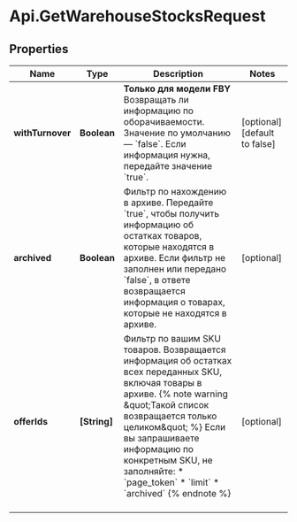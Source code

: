 # Api.GetWarehouseStocksRequest

## Properties

Name | Type | Description | Notes
------------ | ------------- | ------------- | -------------
**withTurnover** | **Boolean** | **Только для модели FBY**  Возвращать ли информацию по оборачиваемости.  Значение по умолчанию — &#x60;false&#x60;. Если информация нужна, передайте значение &#x60;true&#x60;.  | [optional] [default to false]
**archived** | **Boolean** | Фильтр по нахождению в архиве.  Передайте &#x60;true&#x60;, чтобы получить информацию об остатках товаров, которые находятся в архиве. Если фильтр не заполнен или передано &#x60;false&#x60;, в ответе возвращается информация о товарах, которые не находятся в архиве.  | [optional] 
**offerIds** | **[String]** | Фильтр по вашим SKU товаров.  Возвращается информация об остатках всех переданных SKU, включая товары в архиве.  {% note warning \&quot;Такой список возвращается только целиком\&quot; %}  Если вы запрашиваете информацию по конкретным SKU, не заполняйте:  * &#x60;page_token&#x60; * &#x60;limit&#x60; * &#x60;archived&#x60;  {% endnote %}     | [optional] 


